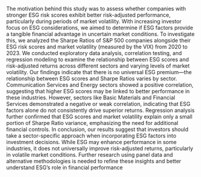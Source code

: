 The motivation behind this study was to assess whether companies with stronger ESG risk scores exhibit better risk-adjusted performance, particularly during periods of market volatility. With increasing investor focus on ESG considerations, we aimed to determine if ESG factors provide a tangible financial advantage in uncertain market conditions.
To investigate this, we analyzed the Sharpe Ratios of S&P 500 companies alongside their ESG risk scores and market volatility (measured by the VIX) from 2020 to 2023. We conducted exploratory data analysis, correlation testing, and regression modeling to examine the relationship between ESG scores and risk-adjusted returns across different sectors and varying levels of market volatility.
Our findings indicate that there is no universal ESG premium—the relationship between ESG scores and Sharpe Ratios varies by sector. Communication Services and Energy sectors showed a positive correlation, suggesting that higher ESG scores may be linked to better performance in these industries. However, sectors like Basic Materials and Financial Services demonstrated a negative or weak correlation, indicating that ESG factors alone do not consistently drive superior returns. Regression analysis further confirmed that ESG scores and market volatility explain only a small portion of Sharpe Ratio variance, emphasizing the need for additional financial controls.
In conclusion, our results suggest that investors should take a sector-specific approach when incorporating ESG factors into investment decisions. While ESG may enhance performance in some industries, it does not universally improve risk-adjusted returns, particularly in volatile market conditions. Further research using panel data and alternative methodologies is needed to refine these insights and better understand ESG’s role in financial performance
